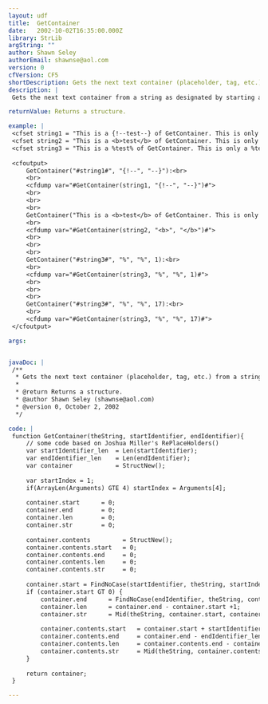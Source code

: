 ```yaml
---
layout: udf
title:  GetContainer
date:   2002-10-02T16:35:00.000Z
library: StrLib
argString: ""
author: Shawn Seley
authorEmail: shawnse@aol.com
version: 0
cfVersion: CF5
shortDescription: Gets the next text container (placeholder, tag, etc.) from a string as designated by starting and ending identifiers.
description: |
 Gets the next text container from a string as designated by starting and ending identifiers. Optionally can search from a specified startIndex. Returns a structure with start, end, len, and str values for both the whole container and for the container's contents (see the cfdumps below for examples). Containers can be HTML tags, tag pairs, placeholders, etc. Useful for any process involving parsing text documents one &quot;container&quot; at a time. Container identifiers are case-insensitive. (Note: the UDFs GetContainer and ReplaceAtNoCase make a very useful pair when parsing templates.)

returnValue: Returns a structure.

example: |
 <cfset string1 = "This is a {!--test--} of GetContainer. This is only a {!--test--}.">
 <cfset string2 = "This is a <b>test</b> of GetContainer. This is only a <b>test</b>.">
 <cfset string3 = "This is a %test% of GetContainer. This is only a %test%.">
 
 <cfoutput>
     GetContainer("#string1#", "{!--", "--}"):<br>
     <br>
     <cfdump var="#GetContainer(string1, "{!--", "--}")#">
     <br>
     <br>
     <br>
     GetContainer("This is a <b>test</b> of GetContainer. This is only a <b>test</b>.", "<b>", "</b>"):<br>
     <br>
     <cfdump var="#GetContainer(string2, "<b>", "</b>")#">
     <br>
     <br>
     <br>
     GetContainer("#string3#", "%", "%", 1):<br>
     <br>
     <cfdump var="#GetContainer(string3, "%", "%", 1)#">
     <br>
     <br>
     <br>
     GetContainer("#string3#", "%", "%", 17):<br>
     <br>
     <cfdump var="#GetContainer(string3, "%", "%", 17)#">
 </cfoutput>

args:


javaDoc: |
 /**
  * Gets the next text container (placeholder, tag, etc.) from a string as designated by starting and ending identifiers.
  * 
  * @return Returns a structure. 
  * @author Shawn Seley (shawnse@aol.com) 
  * @version 0, October 2, 2002 
  */

code: |
 function GetContainer(theString, startIdentifier, endIdentifier){
     // some code based on Joshua Miller's RePlaceHolders()
     var startIdentifier_len  = Len(startIdentifier);
     var endIdentifier_len    = Len(endIdentifier);
     var container            = StructNew();
 
     var startIndex = 1;
     if(ArrayLen(Arguments) GTE 4) startIndex = Arguments[4];
 
     container.start      = 0;
     container.end        = 0;
     container.len        = 0;
     container.str        = 0;
 
     container.contents         = StructNew();
     container.contents.start   = 0;
     container.contents.end     = 0;
     container.contents.len     = 0;
     container.contents.str     = 0;
 
     container.start = FindNoCase(startIdentifier, theString, startIndex);
     if (container.start GT 0) {
         container.end      = FindNoCase(endIdentifier, theString, container.start+startIdentifier_len) + endIdentifier_len -1;
         container.len      = container.end - container.start +1;
         container.str      = Mid(theString, container.start, container.len);
 
         container.contents.start   = container.start + startIdentifier_len;
         container.contents.end     = container.end - endIdentifier_len;
         container.contents.len     = container.contents.end - container.contents.start +1;
         container.contents.str     = Mid(theString, container.contents.start, container.contents.len);
     }
 
     return container;
 }

---
```


